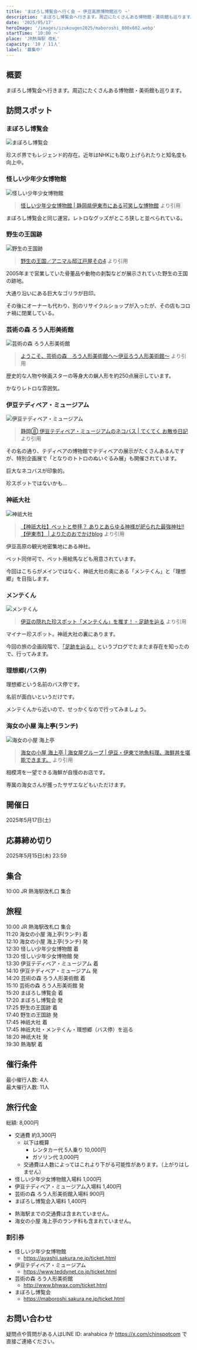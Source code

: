 ```yaml
---
title: 'まぼろし博覧会へ行く会 ~ 伊豆高原博物館巡り ~'
description: 'まぼろし博覧会へ行きます。周辺にたくさんある博物館・美術館も巡ります。'
date: '2025/05/17'
heroImage: '/images/izukougen2025/maboroshi_800x602.webp'
startTime: '10:00 〜'
place: 'JR熱海駅 改札'
capacity: '10 / 11人'
label: '募集中'
---
```


## 概要

まぼろし博覧会へ行きます。周辺にたくさんある博物館・美術館も巡ります。

## 訪問スポット

### まぼろし博覧会

![まぼろし博覧会](/images/izukougen2025/maboroshi_800x602.webp)


珍スポ界でもレジェンド的存在。近年はNHKにも取り上げられたりと知名度も向上中。

### 怪しい少年少女博物館

![怪しい少年少女博物館](/images/izukougen2025/ayashii_800x250.webp)

> [怪しい少年少女博物館 | 静岡県伊東市にある可笑しな博物館](https://ayashii.sakura.ne.jp/) より引用

まぼろし博覧会と同じ運営。レトロなグッズがところ狭しと並べられている。

### 野生の王国跡

![野生の王国跡](/images/izukougen2025/gorilla.jpg)

> [野生の王国／アニマル邸江戸屋その4](https://www5f.biglobe.ne.jp/~punch-ht/chinsp/c026004.html) より引用

2005年まで営業していた骨董品や動物の剥製などが展示されていた野生の王国の跡地。

大通り沿いにある巨大なゴリラが目印。

その後にオーナーも代わり、別のリサイクルショップが入ったが、その店もコロナ禍に閉業している。


### 芸術の森 ろう人形美術館

![芸術の森 ろう人形美術館](/images/izukougen2025/last.jpg)

> [ようこそ、芸術の森　ろう人形美術館へ～伊豆ろう人形美術館～](http://www.bhwax.com/waxdoll.html/) より引用

歴史的な人物や映画スターの等身大の蝋人形を約250点展示しています。

かなりレトロな雰囲気。

### 伊豆テディベア・ミュージアム

![伊豆テディベア・ミュージアム](/images/izukougen2025/necobus_800x600.webp)

> [静岡⑧ 伊豆テディベア・ミュージアムのネコバス | てくてく お散歩日記](https://ameblo.jp/t1na83m/entry-12501981802.html) より引用

その名の通り、テディベアの博物館でテディベアの展示がたくさんあるんですが、特別企画展で「となりのトトロのぬいぐるみ展」も開催されています。

巨大なネコバスが印象的。

珍スポットではないかも...

### 神祇大社

![神祇大社](/images/izukougen2025/jingi.jpg)

> [【神祇大社】ペットと参拝？ ありとあらゆる神様が祀られた最強神社!!【伊東市】 | よりたのおでかけblog](https://nanikanohyousini.blog/ito-jingitaisya/) より引用

伊豆高原の観光地密集地にある神社。

ペット同伴可で、ペット用絵馬なども用意されています。

今回はこちらがメインではなく、神祇大社の奥にある「メンテくん」と「理想郷」を目指します。

### メンテくん

![メンテくん](/images/izukougen2025/mente_800x602.webp)

> [伊豆の隠れた珍スポット「メンテくん」を推す！ - 足跡を辿る](https://tenyard.hatenadiary.jp/entry/2024/09/03/220925) より引用

マイナー珍スポット。神祇大社の裏にあります。

今回の旅の企画段階で、[「足跡を辿る」](https://tenyard.hatenadiary.jp/entry/2024/09/03/220925) というブログでたまたま存在を知ったので、行ってみます。

### 理想郷(バス停)

理想郷という名前のバス停です。

名前が面白いというだけです。

メンテくんから近いので、せっかくなので行ってみましょう。

### 海女の小屋 海上亭(ランチ)

![海女の小屋 海上亭](/images/izukougen2025/amanokoya_800x480.webp)

> [海女の小屋 海上亭 | 海女屋グループ | 伊豆・伊東で地魚料理、海鮮丼を堪能できます。](https://www.izu-amaya.co.jp/kaijotei/) より引用

相模湾を一望できる海鮮が自慢のお店です。

専属の海女さんが獲ったサザエなどもいただけます。


## 開催日

2025年5月17日(土)

## 応募締め切り

2025年5月15日(木) 23:59

## 集合

10:00 JR 熱海駅改札口 集合

## 旅程
10:00 JR 熱海駅改札口 集合  
11:20 海女の小屋 海上亭(ランチ) 着  
12:10 海女の小屋 海上亭(ランチ) 発  
12:30 怪しい少年少女博物館 着  
13:20 怪しい少年少女博物館 発  
13:30 伊豆テディベア・ミュージアム 着  
14:10 伊豆テディベア・ミュージアム 発  
14:20 芸術の森 ろう人形美術館 着  
15:10 芸術の森 ろう人形美術館 発  
15:20 まぼろし博覧会 着   
17:20 まぼろし博覧会 発  
17:25 野生の王国跡 着  
17:40 野生の王国跡 発  
17:45 神祇大社 着  
17:45 神祇大社・メンテくん・理想郷（バス停）を巡る  
18:20 神祇大社 発  
19:30 熱海駅 着

## 催行条件

最小催行人数: 4人  
最大催行人数: 11人

## 旅行代金

総額: 8,000円

- 交通費 約3,300円
  - 以下は概算
    - レンタカー代 5人乗り 10,000円
    - ガソリン代 3,000円
  * 交通費は人数によってはこれより下がる可能性があります。（上がりはしません）
- 怪しい少年少女博物館入場料 1,000円
- 伊豆テディベア・ミュージアム入場料 1,400円
- 芸術の森 ろう人形美術館入場料 900円
- まぼろし博覧会入場料 1,400円

* 熱海駅までの交通費は含まれていません。
* 海女の小屋 海上亭のランチ料も含まれていません。

### 割引券

* 怪しい少年少女博物館
  * https://ayashii.sakura.ne.jp/ticket.html
* 伊豆テディベア・ミュージアム
  * https://www.teddynet.co.jp/ticket.html
* 芸術の森 ろう人形美術館
  * http://www.bhwax.com/ticket.html
* まぼろし博覧会
  * https://maboroshi.sakura.ne.jp/ticket.html

## お問い合わせ

疑問点や質問がある人はLINE ID: arahabica か https://x.com/chinspotcom で直接ご連絡ください。


